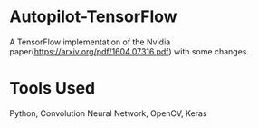 # Autopilot-TensorFlow
A TensorFlow implementation of the Nvidia paper(https://arxiv.org/pdf/1604.07316.pdf) with some changes.

# Tools Used
Python, Convolution Neural Network, OpenCV, Keras